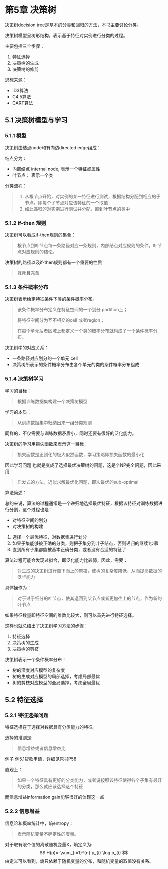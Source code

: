 # 第5章 决策树

决策树decision tree是基本的分类和回归的方法，本书主要讨论分类。

决策树模型呈树形结构，表示基于特征对实例进行分类的过程。

主要包括三个步骤：

1. 特征选择
2. 决策树的生成
3. 决策树的修剪

思想来源：

- ID3算法
- C4.5算法
- CART算法



## 5.1 决策树模型与学习

### 5.1.1 模型

决策树由结点node和有向边directed edge组成：

结点分为：

- 内部结点 internal node, 表示一个特征或属性
- 叶节点： 表示一个类

分类流程：

> 1. 从根节点开始，对实例的某一特征进行测试，根据结构分配到相应的子节点，即每个子节点对应该特征的一个取值
> 2. 如此递归的对实例进行测试并分配，直到叶节点的类中

### 5.1.2 if-then 规则

决策树可以看成if-then规则的集合：

> 根节点到叶节点每一条路径对应一条规则，内部结点对应规则的条件，叶节点对应规则的结论。

决策树的路径以及if-then规则都有一个重要的性质

> 互斥且完备



### 5.1.3 条件概率分布

决策树表示给定特征条件下类的条件概率分布。

> 该条件概率分布定义在特征空间的一个划分 partition上；
>
> 将特征空间分为互不相交的cell 或者region；
>
> 在每个单元后者区域上都定义一个类的概率分布就构成了一个条件概率分布。

决策树中的对应关系：

- 一条路径对应划分的一个单元 cell
- 决策树所表示的条件概率分布由各个单元的类的条件概率分布组成

### 5.1.4 决策树学习

学习的目标：

> 根据训练数据集构建一个决策树模型

学习的本质：

> 从训练数据集中归纳出来一组分类规则

同样的，不仅需要与训练数据矛盾小，同时还要有很好的泛化能力。

决策树的学习用损失函数来表示这一目标：

> 损失函数是正则化的极大似然函数，学习策略即损失函数的最小化



因此学习问题 也就是变成了选择最优决策树的问题，这是个NP完全问题，因此采用

> 启发式的方法，近似求解最优化问题，即次最优的sub-optimal



算法简述：

总的来说，算法的过程通常是一个递归地选择最优特征，根据该特征对训练数据进行分割，这个过程也是：

- 对特征空间的划分
- 对决策树的构建

1. 选择一个最优特征，对数据集进行划分
2. 如果子集能够被正确的分类，则把子集分到叶子结点，否则递归的继续1步骤
3. 直到所有子集都能被基本正确分类，或者没有合适的特征了

算法过程可能会发现过拟合，即泛化能力比较弱，因此，需要：

> 对生成的决策树进行自下而上的剪枝，使树的复杂度降低，从而提高数据的泛华能力

具体操作为：

> 对于过于细分的叶节点，使其退回到父节点或者更加往上的节点，作为新的叶节点

如果特征数量即特征空间的维数比较大，则可以首先进行特征选择。



这样也就总结出了决策树学习方法的步骤：

1. 特征选择
2. 决策树的生成
3. 决策树的剪枝

决策树表示一个条件概率分布：

- 树的深度对应模型的复杂度
- 树的生成对应模型的局部选择，考虑局部最优
- 树的剪枝对应模型的全局选择，考虑全局最优



## 5.2 特征选择

### 5.2.1 特征选择问题

特征选择在于选择对数据具有分类能力的特征。

选择的准则是:

> 信息增益或者信息增益比

例子 例5.1贷款申请，详细见原书P58

直观上：

> 如果一个特征具有更好的分类能力，或者说按照该特征使得各个子集有最好的分类，那么就应该选择这个特征

而信息增益information gain能够很好的体现这一点

### 5.2.2 信息增益

信息论和概率统计中，熵entropy：

> 表示随机变量不确定性的度量。

对于取有限个值的离散随机变量X，熵定义为:
$$
H(p)=-\sum_{i=1}^{n} p_{i} \log p_{i}
$$
由定义可以看到，熵只依赖于随机变量的分布，和随机变量的取值没有关系。









